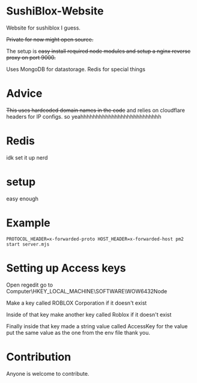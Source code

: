 # SushiBlox-Website
Website for sushiblox I guess.

~~Private for now might open source.~~

The setup is ~~easy install required node modules and setup a nginx reverse proxy on port 9000.~~

Uses MongoDB for datastorage. Redis for special things

# Advice
~~This uses hardcoded domain names in the code~~ and relies on cloudflare headers for IP configs. so yeahhhhhhhhhhhhhhhhhhhhhhhhhh


# Redis
idk set it up nerd

# setup
easy enough

# Example

```
PROTOCOL_HEADER=x-forwarded-proto HOST_HEADER=x-forwarded-host pm2 start server.mjs
```

# Setting up Access keys

Open regedit go to Computer\HKEY_LOCAL_MACHINE\SOFTWARE\WOW6432Node

Make a key called ROBLOX Corporation if it doesn't exist

Inside of that key make another key called Roblox if it doesn't exist

Finally inside that key made a string value called AccessKey for the value put the same value as the one from the env file thank you.

# Contribution

Anyone is welcome to contribute.